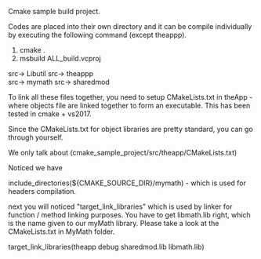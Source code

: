 Cmake sample build project. 

Codes are placed into their own directory  and it can be compile individually by executing the following command (except theappp).

1. cmake . 
2. msbuild ALL_build.vcproj

src-> Libutil 
src-> theappp  
src-> mymath
src-> sharedmod 

To link all these files together, you need to setup CMakeLists.txt in theApp - where objects file are linked together to form an executable.
This has been tested in cmake + vs2017. 


Since the CMakeLists.txt for object libraries are pretty standard, you can go through yourself. 

We only talk about (cmake_sample_project/src/theapp/CMakeLists.txt) 

Noticed we have 

include_directories(${CMAKE_SOURCE_DIR}/mymath) - which is used for headers compilation. 

next you will noticed "target_link_libraries" which is used by linker for function / method linking purposes. You have to get libmath.lib right, which is the name given to our  myMath library. Please take a look at the CMakeLists.txt in MyMath folder.

target_link_libraries(theapp debug sharedmod.lib libmath.lib)




